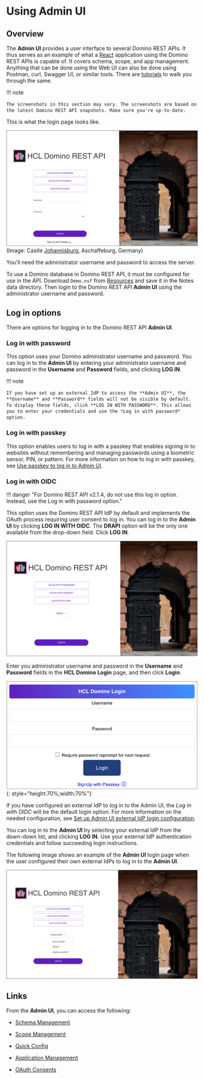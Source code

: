 # Using Admin UI

## Overview

The **Admin UI** provides a user interface to several Domino REST APIs. It thus serves as an example of what a [React](https://reactjs.org/) application using the Domino REST APIs is capable of. It covers schema, scope, and app management. Anything that can be done using the Web UI can also be done using Postman, curl, Swagger UI, or similar tools. There are [tutorials](../../tutorial/index.md) to walk you through the same.

<!-- prettier-ignore -->
!!! note

    The screenshots in this section may vary. The screenshots are based on the latest Domino REST API snapshots. Make sure you're up-to-date.

This is what the login page looks like.

![Domino REST API](../../assets/images/AdminLogin.png)
(Image: Castle [Johannisburg](https://en.wikipedia.org/wiki/Schloss_Johannisburg), Aschaffeburg, Germany)

You'll need the administrator username and password to access the server.

To use a Domino database in Domino REST API, it must be configured for use in the API. Download `Demo.nsf` from [Resources](../../references/downloads.md) and save it in the Notes data directory. Then login to the Domino REST API **Admin UI** using the administrator username and password.

## Log in options

There are options for logging in to the Domino REST API **Admin UI**.

### Log in with password

This option uses your Domino administrator username and password. You can log in to the **Admin UI** by entering your administrator username and password in the **Username** and **Password** fields, and clicking **LOG IN**.

!!! note

    If you have set up an external IdP to access the **Admin UI**, the **Username** and **Password** fields will not be visible by default. To display these fields, click **LOG IN WITH PASSWORD**. This allows you to enter your credentials and use the *Log in with password* option.

### Log in with passkey

This option enables users to log in with a passkey that enables signing in to websites without remembering and managing passwords using a biometric sensor, PIN, or pattern. For more information on how to log in with passkey, see [Use passkey to log in to Admin UI](../../howto/install/passkey.md).

### Log in with OIDC

!!! danger "For Domino REST API v2.1.4, do not use this log in option. Instead, use the Log in with password option."

This option uses the Domino REST API IdP by default and implements the OAuth process requiring user consent to log in. You can log in to the **Admin UI** by clicking **LOG IN WITH OIDC**. The **DRAPI** option will be the only one available from the drop-down field. Click **LOG IN**.

![HCL Domino Login](../../assets/images/AdminLogin3.png)

Enter you administrator username and password in the **Username** and **Password** fields in the **HCL Domino Login** page, and then click **Login**.  

![HCL Domino Login](../../assets/images/AdminLogin2.png){: style="height:70%;width:70%"}

If you have configured an external IdP to log in to the Admin UI, the *Log in with OIDC* will be the default login option. For more information on the needed configuration, see [Set up Admin UI external IdP login configuration](../../howto/IdP/adminuiidp.md).

You can log in to the **Admin UI** by selecting your external IdP from the down-down list, and clicking **LOG IN**. Use your external IdP authentication credentials and follow succeeding login instructions.

<!--If you have configured an external IdP to log in to the **Admin UI** and is only available after performing some configurations. For more information on the needed configurations, see [Set up Admin UI external IdP login configuration](../../howto/IdP/adminuiidp.md).

Once configured, a **LOG IN WITH {configured IdP name}** button is available on the **Admin UI** login page. You can log in to the **Admin UI** by clicking **LOG IN WITH {configured IdP name}**, using your IdP authentication credentials to log in, and following succeeding login instructions.-->

The following image shows an example of the **Admin UI** login page when the user configured their own external IdPs to log in to the **Admin UI**.

![HCL Domino Login](../../assets/images/AdminUiLoginExternalIdP.png)

## Links

From the **Admin UI**, you can access the following:

- [Schema Management](schemaui.md)

- [Scope Management](scopeui.md)

- [Quick Config](quickconfigui.md)

- [Application Management](appui.md)

- [OAuth Consents](oauthconsentui.md)

<!--## Database Management - REST API

Select **Database Management - REST API** from the home page.-->